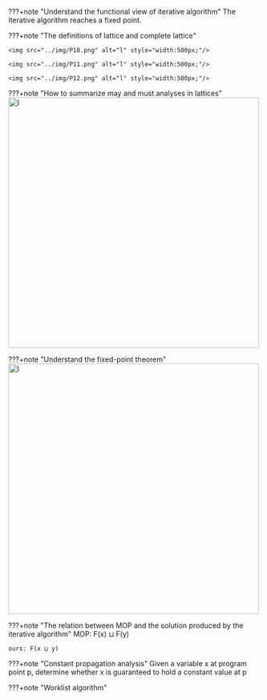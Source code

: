 ???+note "Understand the functional view of iterative algorithm"
    The iterative algorithm reaches a fixed point. 





???+note "The definitions of lattice and complete lattice"

    <img src="../img/P10.png" alt="l" style="width:500px;"/>

    <img src="../img/P11.png" alt="l" style="width:500px;"/>

    <img src="../img/P12.png" alt="l" style="width:500px;"/>


    


???+note "How to summarize may and must analyses in lattices"
    <img src="../img/P14.png" alt="l" style="width:500px;"/>





???+note "Understand the fixed-point theorem"
    <img src="../img/P15.png" alt="l" style="width:500px;"/>


???+note "The relation between MOP and the solution produced by the iterative algorithm"
    MOP: F(x) ⊔ F(y)
    
    ours: F(x ⊔ y)




???+note "Constant propagation analysis"
    Given a variable x at program point p, determine whether x is guaranteed to hold a constant value at p



???+note "Worklist algorithm"



